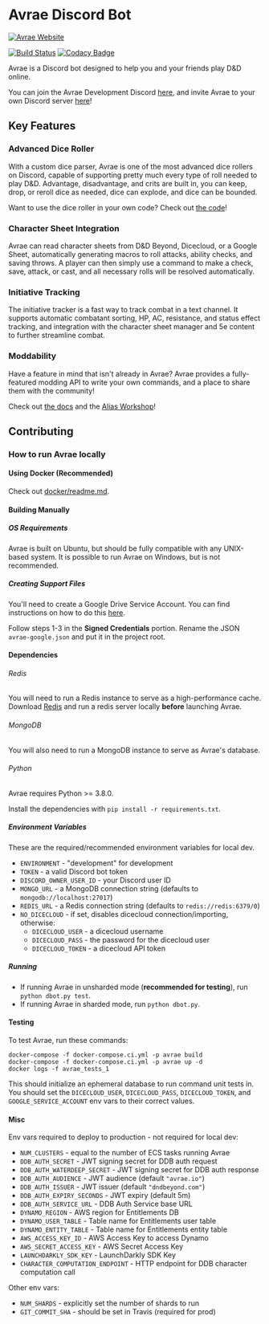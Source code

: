 # Avrae Discord Bot
[![Avrae Website](http://avrae.io/assets/img/AvraeLogo.jpg)](https://avrae.io/)

[![Build Status](https://travis-ci.org/avrae/avrae.svg?branch=master)](https://travis-ci.org/avrae/avrae)
[![Codacy Badge](https://api.codacy.com/project/badge/Grade/678413361db643d9af25d9e8e2cdeaeb)](https://www.codacy.com/app/mommothazaz123/avrae?utm_source=github.com&amp;utm_medium=referral&amp;utm_content=avrae/avrae&amp;utm_campaign=Badge_Grade)

Avrae is a Discord bot designed to help you and your friends play D&D online.

You can join the Avrae Development Discord [here](https://support.avrae.io), and invite Avrae to your own
Discord server [here](https://invite.avrae.io)!

## Key Features

### Advanced Dice Roller
With a custom dice parser, Avrae is one of the most advanced dice rollers on Discord, capable of supporting pretty much 
every type of roll needed to play D&D. Advantage, disadvantage, and crits are built in, you can keep, drop, or reroll 
dice as needed, dice can explode, and dice can be bounded.

Want to use the dice roller in your own code? Check out [the code](https://github.com/avrae/d20)!

### Character Sheet Integration
Avrae can read character sheets from D&D Beyond, Dicecloud, or a Google Sheet, automatically generating macros to roll 
attacks, ability checks, and saving throws. A player can then simply use a command to make a check, save, attack, or 
cast, and all necessary rolls will be resolved automatically.

### Initiative Tracking
The initiative tracker is a fast way to track combat in a text channel. It supports automatic combatant sorting, HP, 
AC, resistance, and status effect tracking, and integration with the character sheet manager and 5e content to further 
streamline combat.

### Moddability
Have a feature in mind that isn't already in Avrae? Avrae provides a fully-featured modding API to write your own
commands, and a place to share them with the community!

Check out [the docs](https://avrae.readthedocs.io/en/latest/aliasing/api.html) and the 
[Alias Workshop](https://avrae.io/dashboard/workshop)!

## Contributing

### How to run Avrae locally
#### Using Docker (Recommended)

Check out [docker/readme.md](docker/readme.md).

#### Building Manually
##### OS Requirements
Avrae is built on Ubuntu, but should be fully compatible with any UNIX-based system.
It is possible to run Avrae on Windows, but is not recommended.

##### Creating Support Files
You'll need to create a Google Drive Service Account. You can find instructions on how to do this [here](https://gspread.readthedocs.io/en/latest/oauth2.html#using-signed-credentials).

Follow steps 1-3 in the **Signed Credentials** portion. Rename the JSON `avrae-google.json` and put it in the project root.

#### Dependencies
###### Redis
You will need to run a Redis instance to serve as a high-performance cache. Download [Redis](https://redis.io/download) and run a redis server locally **before** launching Avrae.

###### MongoDB
You will also need to run a MongoDB instance to serve as Avrae's database.

###### Python
Avrae requires Python >= 3.8.0.

Install the dependencies with `pip install -r requirements.txt`.

##### Environment Variables
These are the required/recommended environment variables for local dev.

- `ENVIRONMENT` - "development" for development
- `TOKEN` - a valid Discord bot token
- `DISCORD_OWNER_USER_ID` - your Discord user ID
- `MONGO_URL` - a MongoDB connection string (defaults to `mongodb://localhost:27017`)
- `REDIS_URL` - a Redis connection string (defaults to `redis://redis:6379/0`)
- `NO_DICECLOUD` - if set, disables dicecloud connection/importing, otherwise:
    - `DICECLOUD_USER` - a dicecloud username
    - `DICECLOUD_PASS` - the password for the dicecloud user
    - `DICECLOUD_TOKEN` - a dicecloud API token

##### Running

- If running Avrae in unsharded mode (**recommended for testing**), run `python dbot.py test`.
- If running Avrae in sharded mode, run `python dbot.py`.

#### Testing
To test Avrae, run these commands:
```
docker-compose -f docker-compose.ci.yml -p avrae build
docker-compose -f docker-compose.ci.yml -p avrae up -d
docker logs -f avrae_tests_1
```
This should initialize an ephemeral database to run command unit tests in. 
You should set the `DICECLOUD_USER`, `DICECLOUD_PASS`, `DICECLOUD_TOKEN`, and `GOOGLE_SERVICE_ACCOUNT` env vars to their correct values.

#### Misc
Env vars required to deploy to production - not required for local dev:
- `NUM_CLUSTERS` - equal to the number of ECS tasks running Avrae
- `DDB_AUTH_SECRET` - JWT signing secret for DDB auth request
- `DDB_AUTH_WATERDEEP_SECRET` - JWT signing secret for DDB auth response
- `DDB_AUTH_AUDIENCE` - JWT audience (default `"avrae.io"`)
- `DDB_AUTH_ISSUER` - JWT issuer (default `"dndbeyond.com"`)
- `DDB_AUTH_EXPIRY_SECONDS` - JWT expiry (default 5m)
- `DDB_AUTH_SERVICE_URL` - DDB Auth Service base URL
- `DYNAMO_REGION` - AWS region for Entitlements DB
- `DYNAMO_USER_TABLE` - Table name for Entitlements user table
- `DYNAMO_ENTITY_TABLE` - Table name for Entitlements entity table
- `AWS_ACCESS_KEY_ID` - AWS Access Key to access Dynamo
- `AWS_SECRET_ACCESS_KEY` - AWS Secret Access Key
- `LAUNCHDARKLY_SDK_KEY` - LaunchDarkly SDK Key
- `CHARACTER_COMPUTATION_ENDPOINT` - HTTP endpoint for DDB character computation call

Other env vars:
- `NUM_SHARDS` - explicitly set the number of shards to run
- `GIT_COMMIT_SHA` - should be set in Travis (required for prod)
